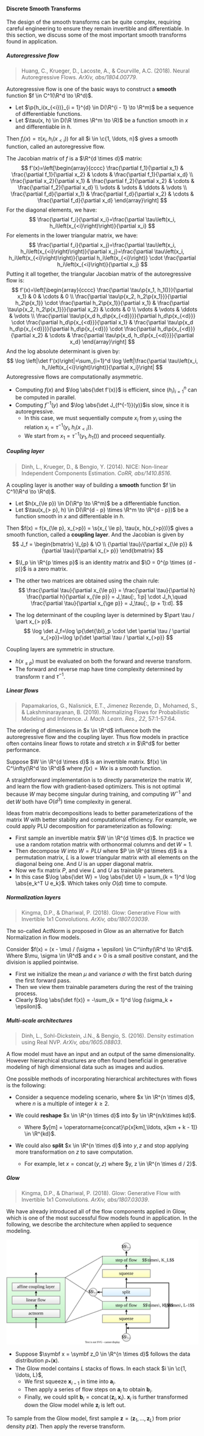 #### Discrete Smooth Transforms

The design of the smooth transforms can be quite complex, requiring careful engineering to ensure they remain invertible and differentiable. In this section, we discuss some of the most important smooth transforms found in application.

##### Autoregressive flow

> Huang, C., Krueger, D., Lacoste, A., & Courville, A.C. (2018). Neural Autoregressive Flows. *ArXiv, abs/1804.00779*.

Autoregressive flow is one of the basic ways to construct a **smooth** function $f \in C^1(\R^d \to \R^d)$.

- Let $\p{h_i(x_{<i})}_{i = 1}^{d} \in D(\R^{i - 1} \to \R^m)$  be a sequence of differentiable functions.
- Let $\tau(x, h) \in D(\R \times \R^m \to \R)$ be a function smooth in $x$ and differentiable in $h$.

Then $f_i(x) = \tau(x_{i}, h_i(x_{<i}))$ for all $i \in \c{1, \ldots, n}$ gives a smooth function, called an autoregressive flow.

The Jacobian matrix of $f$ is a $\R^{d \times d}$ matrix:
$$
f'(x)=\left[\begin{array}{cccc}
\frac{\partial f_1}{\partial x_1} & \frac{\partial f_1}{\partial x_2} & \cdots & \frac{\partial f_1}{\partial x_d} \\
\frac{\partial x_2}{\partial x_1} & \frac{\partial f_2}{\partial x_2} & \cdots & \frac{\partial f_2}{\partial x_d} \\
\vdots & \vdots & \ddots & \vdots \\
\frac{\partial f_d}{\partial x_1} & \frac{\partial f_d}{\partial x_2} & \cdots & \frac{\partial f_d}{\partial x_d}
\end{array}\right]
$$
For the diagonal elements, we have:
$$
\frac{\partial f_i}{\partial x_i}=\frac{\partial \tau\left(x_i, h_i\left(x_{<i}\right)\right)}{\partial x_i}
$$
For elements in the lower triangular matrix, we have:
$$
\frac{\partial f_i}{\partial x_j}=\frac{\partial \tau\left(x_i, h_i\left(x_{<i}\right)\right)}{\partial x_j}=\frac{\partial \tau\left(x_i, h_i\left(x_{<i}\right)\right)}{\partial h_i\left(x_{<i}\right)} \cdot \frac{\partial h_i\left(x_{<i}\right)}{\partial x_j}
$$
Putting it all together, the triangular Jacobian matrix of the autoregressive flow is:
$$
f'(x)=\left[\begin{array}{cccc}
\frac{\partial \tau\p{x_1, h_1()}}{\partial x_1} & 0 & \cdots & 0 \\
\frac{\partial \tau\p{x_2, h_2\p{x_1}}}{\partial h_2\p{x_1}} \cdot \frac{\partial h_2\p{x_1}}{\partial x_1} & \frac{\partial \tau\p{x_2, h_2\p{x_1}}}{\partial x_2} & \cdots & 0 \\
\vdots & \vdots & \ddots & \vdots \\
\frac{\partial \tau\p{x_d h_d\p{x_{<d}}}}{\partial h_d\p{x_{<d}}} \cdot \frac{\partial h_d\p{x_{<d}}}{\partial x_1} & \frac{\partial \tau\p{x_d h_d\p{x_{<d}}}}{\partial h_d\p{x_{<d}}} \cdot \frac{\partial h_d\p{x_{<d}}}{\partial x_2} & \cdots & \frac{\partial \tau\p{x_d, h_d\p{x_{<d}}}}{\partial x_d}
\end{array}\right]
$$
And the log absolute determinant is given by:
$$
\log \left|\det f'(x)\right|=\sum_{i=1}^d \log \left|\frac{\partial \tau\left(x_i, h_i\left(x_{<i}\right)\right)}{\partial x_i}\right|
$$
Autoregressive flows are computationally asymmetric.

- Computing $f(x)$ and $\log \abs{\det f'(x)}$ is efficient, since $(h_i)_{i = 1}^n$ can be computed in parallel.
- Computing $f^{-1}(y)$ and $\log \abs{\det J_{f^{-1}}(y)}$is slow, since it is autoregressive.
  - In this case, we must sequentially compute $x_i$ from $y_i$ using the relation $x_i = \tau^{-1}(y_i, h_i(x_{<i}))$.
  - We start from $x_1 = \tau^{-1}(y_1, h_1())$ and proceed sequentially.

##### Coupling layer

> Dinh, L., Krueger, D., & Bengio, Y. (2014). NICE: Non-linear Independent Components Estimation. *CoRR, abs/1410.8516*.

A coupling layer is another way of building a **smooth** function $f \in C^1(\R^d \to \R^d)$.

- Let $h(x_{\le p}) \in D(\R^p \to \R^m)$ be a differentiable function.
- Let $\tau(x_{> p}, h) \in D(\R^{d - p} \times \R^m \to \R^{d - p})$ be a function smooth in $x$ and differentiable in $h$.

Then $f(x) = f(x_{\le p}, x_{>p}) = \s{x_{ \le p}, \tau(x, h(x_{>p}))}$ gives a smooth function, called a **coupling layer**. And the Jacobian is given by
$$
J_f = \begin{bmatrix}
\I_{p} & \O \\
{\partial \tau}/{\partial x_{\le p}} & {\partial \tau}/{\partial x_{> p}}
\end{bmatrix}
$$

- $\I_p \in \R^{p \times p}$ is an identity matrix and $\O = 0^{p \times (d - p)}$ is a zero matrix.

- The other two matrices are obtained using the chain rule:
  $$
  \frac{\partial \tau}{\partial x_{\le p}} = \frac{\partial \tau}{\partial h} \frac{\partial h}{\partial x_{\le p}} = J_\tau[:, 1:p] \cdot J_h,\quad \frac{\partial \tau}{\partial x_{\ge p}} = J_\tau[:, (p + 1):d].
  $$

- The log determinant of the coupling layer is determined by $\part \tau / \part x_{> p}$.
  $$
  \log \det J_f=\log \p{\det{\bI}_p \cdot \det \partial \tau / \partial x_{>p}}=\log \p{\det \partial \tau / \partial x_{>p}}
  $$

Coupling layers are symmetric in structure.

- $h(x_{\le p})$ must be evaluated on both the forward and reverse transform.
- The forward and reverse map have time complexity determined by transform $\tau$ and $\tau^{-1}$.

##### Linear flows

> Papamakarios, G., Nalisnick, E.T., Jimenez Rezende, D., Mohamed, S., & Lakshminarayanan, B. (2019). Normalizing Flows for Probabilistic Modeling and Inference. *J. Mach. Learn. Res., 22*, 57:1-57:64.

The ordering of dimensions in $x \in \R^d$ influence both the autoregressive flow and the coupling layer. Thus flow models in practice often contains linear flows to rotate and stretch $x$ in $\R^d$ for better performance.

Suppose $W \in \R^{d \times d}$ is an invertible matrix. $f(x) \in C^\infty(\R^d \to \R^d)$ where $f(x) = Wx$ is a smooth function.

A straightforward implementation is to directly parameterize the matrix $W$, and learn the flow with gradient-based optimizers. This is not optimal because $W$ may become singular during training, and computing $W^{-1}$ and $\det W$ both have $O(d^3)$ time complexity in general.

Ideas from matrix decompositions leads to better parameterizations of the matrix $W$ with better stability and computational efficiency. For example, we could apply PLU decomposition for parameterization as following:

- First sample an invertible matrix $W \in \R^{d \times d}$. In practice we use a random rotation matrix with orthonormal columns and $\det W = 1$.
- Then decompose $W$ into $W = P L U$ where $P \in \R^{d \times d}$ is a permutation matrix, $L$ is a lower triangular matrix with all elements on the diagonal being one. And $U$ is an upper diagonal matrix.
- Now we fix matrix $P$, and view $L$ and $U$ as trainable parameters.
- In this case $\log \abs{\det W} = \log \abs{\det U} = \sum_{k = 1}^d \log \abs{e_k^T U e_k}$. Which takes only $O(d)$ time to compute.

##### Normalization layers

> Kingma, D.P., & Dhariwal, P. (2018). Glow: Generative Flow with Invertible 1x1 Convolutions. *ArXiv, abs/1807.03039*.

The so-called ActNorm is proposed in Glow as an alternative for Batch Normalization in flow models.

Consider $f(x) = (x - \mu) / (\sigma + \epsilon) \in C^\infty(\R^d \to \R^d)$. Where $\mu, \sigma \in \R^d$ and $\epsilon > 0$ is a small positive constant, and the division is applied pointwise.

- First we initialize the mean $\mu$ and variance $\sigma$ with the first batch during the first forward pass.
- Then we view them trainable parameters during the rest of the training process.
- Clearly $\log \abs{\det f(x)} = -\sum_{k = 1}^d \log (\sigma_k + \epsilon)$.

##### Multi-scale architectures

> Dinh, L., Sohl-Dickstein, J.N., & Bengio, S. (2016). Density estimation using Real NVP. *ArXiv, abs/1605.08803*.

A flow model must have an input and an output of the same dimensionality. However hierarchical structures are often found beneficial in generative modeling of high dimensional data such as images and audios.

One possible methods of incorporating hierarchical architectures with flows is the following:

- Consider a sequence modeling scenario, where $x \in \R^{n \times d}$, where $n$ is a multiple of integer $k \ge 2$.
- We could **reshape** $x \in \R^{n \times d}$ into $y \in \R^{n/k\times kd}$.
  - Where $y[m] = \operatorname{concat}\p{x[km],\ldots, x[km + k - 1]} \in \R^{kd}$.

- We could also **split** $x \in \R^{n \times d}$ into $y, z$ and stop applying more transformation on $z$ to save computation.
  - For example, let $x = \operatorname{concat}(y, z)$ where $y, z \in \R^{n \times d / 2}$.


##### Glow

> Kingma, D.P., & Dhariwal, P. (2018). Glow: Generative Flow with Invertible 1x1 Convolutions. *ArXiv, abs/1807.03039*.
>

We have already introduced all of the flow components applied in Glow, which is one of the most successful flow models found in application. In the following, we describe the architecture when applied to sequence modeling.

<img src="./images/glow.svg" alt="glow" style="zoom:67%;" />

- Suppose $\symbf x = \symbf z_0 \in \R^{n \times d}$ follows the data distribution $p_*(\symbf x)$.
- The Glow model contains $L$ stacks of flows. In each stack $i \in \c{1, \ldots, L}$,
  - We first squeeze $\symbf x_{i - 1}$ in time into $\symbf a_{i}$.
  - Then apply a series of flow steps on $\symbf a_i$ to obtain $\symbf b_i$.
  - Finally, we could split $\symbf b_i = \operatorname{concat}(\symbf z_i, \symbf x_i)$. $\symbf x_i$ is further transformed down the Glow model while $\symbf z_i$ is left out.

To sample from the Glow model, first sample $\symbf z = (\symbf z_1, \ldots, \symbf z_L)$ from prior density $p(\symbf z)$. Then apply the reverse transform.

